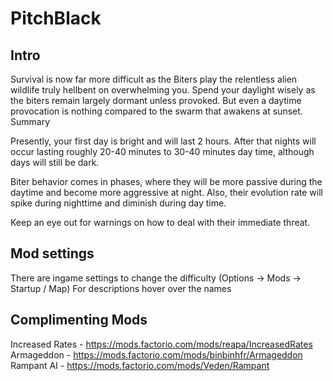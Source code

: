 PitchBlack
===========

Intro
---

Survival is now far more difficult as the Biters play the relentless alien wildlife truly hellbent on overwhelming you.
Spend your daylight wisely as the biters remain largely dormant unless provoked. But even a daytime provocation is nothing compared to the swarm that awakens at sunset.
Summary

Presently, your first day is bright and will last 2 hours. After that nights will occur lasting roughly 20-40 minutes to 30-40 minutes day time, although days will still be dark.

Biter behavior comes in phases, where they will be more passive during the daytime and become more aggressive at night. Also, their evolution rate will spike during nighttime and diminish during day time.

Keep an eye out for warnings on how to deal with their immediate threat.

Mod settings
---

There are ingame settings to change the difficulty (Options -> Mods -> Startup / Map)
For descriptions hover over the names

Complimenting Mods
---

Increased Rates - https://mods.factorio.com/mods/reapa/IncreasedRates
Armageddon - https://mods.factorio.com/mods/binbinhfr/Armageddon
Rampant AI - https://mods.factorio.com/mods/Veden/Rampant

